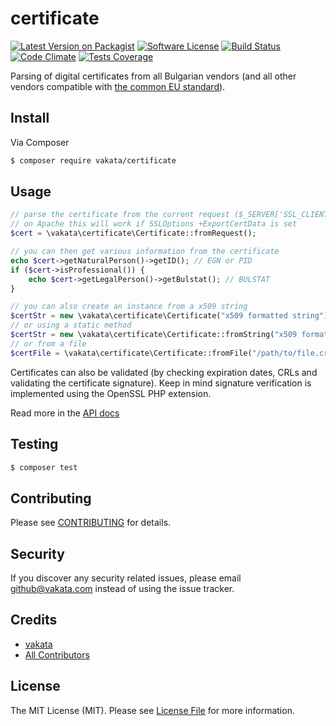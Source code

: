 # certificate

[![Latest Version on Packagist][ico-version]][link-packagist]
[![Software License][ico-license]](LICENSE.md)
[![Build Status][ico-travis]][link-travis]
[![Code Climate][ico-cc]][link-cc]
[![Tests Coverage][ico-cc-coverage]][link-cc]

Parsing of digital certificates from all Bulgarian vendors (and all other vendors compatible with [the common EU standard](http://www.etsi.org/deliver/etsi_en/319400_319499/31941201/01.01.00_30/en_31941201v010100v.pdf)).

## Install

Via Composer

``` bash
$ composer require vakata/certificate
```

## Usage

``` php
// parse the certificate from the current request ($_SERVER['SSL_CLIENT_CERT'])
// on Apache this will work if SSLOptions +ExportCertData is set
$cert = \vakata\certificate\Certificate::fromRequest();

// you can then get various information from the certificate
echo $cert->getNaturalPerson()->getID(); // EGN or PID
if ($cert->isProfessional()) {
    echo $cert->getLegalPerson()->getBulstat(); // BULSTAT
}

// you can also create an instance from a x509 string
$certStr = new \vakata\certificate\Certificate("x509 formatted string");
// or using a static method
$certStr = new \vakata\certificate\Certificate::fromString("x509 formatted string");
// or from a file
$certFile = \vakata\certificate\Certificate::fromFile("/path/to/file.crt");
```

Certificates can also be validated (by checking expiration dates, CRLs and validating the certificate signature). Keep in mind signature verification is implemented using the OpenSSL PHP extension.

Read more in the [API docs](docs/README.md)

## Testing

``` bash
$ composer test
```


## Contributing

Please see [CONTRIBUTING](CONTRIBUTING.md) for details.

## Security

If you discover any security related issues, please email github@vakata.com instead of using the issue tracker.

## Credits

- [vakata][link-author]
- [All Contributors][link-contributors]

## License

The MIT License (MIT). Please see [License File](LICENSE.md) for more information. 

[ico-version]: https://img.shields.io/packagist/v/vakata/certificate.svg?style=flat-square
[ico-license]: https://img.shields.io/badge/license-MIT-brightgreen.svg?style=flat-square
[ico-travis]: https://img.shields.io/travis/vakata/certificate/master.svg?style=flat-square
[ico-scrutinizer]: https://img.shields.io/scrutinizer/coverage/g/vakata/certificate.svg?style=flat-square
[ico-code-quality]: https://img.shields.io/scrutinizer/g/vakata/certificate.svg?style=flat-square
[ico-downloads]: https://img.shields.io/packagist/dt/vakata/certificate.svg?style=flat-square
[ico-cc]: https://img.shields.io/codeclimate/github/vakata/certificate.svg?style=flat-square
[ico-cc-coverage]: https://img.shields.io/codeclimate/coverage/github/vakata/certificate.svg?style=flat-square

[link-packagist]: https://packagist.org/packages/vakata/certificate
[link-travis]: https://travis-ci.org/vakata/certificate
[link-scrutinizer]: https://scrutinizer-ci.com/g/vakata/certificate/code-structure
[link-code-quality]: https://scrutinizer-ci.com/g/vakata/certificate
[link-downloads]: https://packagist.org/packages/vakata/certificate
[link-author]: https://github.com/vakata
[link-contributors]: ../../contributors
[link-cc]: https://codeclimate.com/github/vakata/certificate

